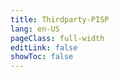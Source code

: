 ```yaml
---
title: Thirdparty-PISP
lang: en-US
pageClass: full-width
editLink: false
showToc: false
---
```



<ClientOnly><ApiDocWrapper src="https://raw.githubusercontent.com/mojaloop/api-snippets/master/thirdparty/openapi3/thirdparty-pisp-api.yaml"></ApiDocWrapper></ClientOnly>

